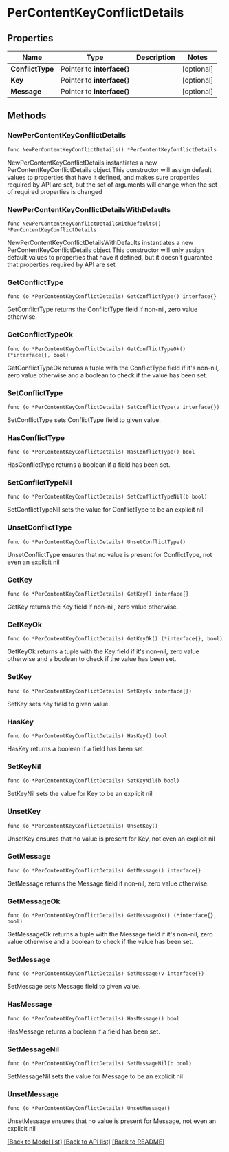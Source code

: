 # PerContentKeyConflictDetails

## Properties

Name | Type | Description | Notes
------------ | ------------- | ------------- | -------------
**ConflictType** | Pointer to **interface{}** |  | [optional] 
**Key** | Pointer to **interface{}** |  | [optional] 
**Message** | Pointer to **interface{}** |  | [optional] 

## Methods

### NewPerContentKeyConflictDetails

`func NewPerContentKeyConflictDetails() *PerContentKeyConflictDetails`

NewPerContentKeyConflictDetails instantiates a new PerContentKeyConflictDetails object
This constructor will assign default values to properties that have it defined,
and makes sure properties required by API are set, but the set of arguments
will change when the set of required properties is changed

### NewPerContentKeyConflictDetailsWithDefaults

`func NewPerContentKeyConflictDetailsWithDefaults() *PerContentKeyConflictDetails`

NewPerContentKeyConflictDetailsWithDefaults instantiates a new PerContentKeyConflictDetails object
This constructor will only assign default values to properties that have it defined,
but it doesn't guarantee that properties required by API are set

### GetConflictType

`func (o *PerContentKeyConflictDetails) GetConflictType() interface{}`

GetConflictType returns the ConflictType field if non-nil, zero value otherwise.

### GetConflictTypeOk

`func (o *PerContentKeyConflictDetails) GetConflictTypeOk() (*interface{}, bool)`

GetConflictTypeOk returns a tuple with the ConflictType field if it's non-nil, zero value otherwise
and a boolean to check if the value has been set.

### SetConflictType

`func (o *PerContentKeyConflictDetails) SetConflictType(v interface{})`

SetConflictType sets ConflictType field to given value.

### HasConflictType

`func (o *PerContentKeyConflictDetails) HasConflictType() bool`

HasConflictType returns a boolean if a field has been set.

### SetConflictTypeNil

`func (o *PerContentKeyConflictDetails) SetConflictTypeNil(b bool)`

 SetConflictTypeNil sets the value for ConflictType to be an explicit nil

### UnsetConflictType
`func (o *PerContentKeyConflictDetails) UnsetConflictType()`

UnsetConflictType ensures that no value is present for ConflictType, not even an explicit nil
### GetKey

`func (o *PerContentKeyConflictDetails) GetKey() interface{}`

GetKey returns the Key field if non-nil, zero value otherwise.

### GetKeyOk

`func (o *PerContentKeyConflictDetails) GetKeyOk() (*interface{}, bool)`

GetKeyOk returns a tuple with the Key field if it's non-nil, zero value otherwise
and a boolean to check if the value has been set.

### SetKey

`func (o *PerContentKeyConflictDetails) SetKey(v interface{})`

SetKey sets Key field to given value.

### HasKey

`func (o *PerContentKeyConflictDetails) HasKey() bool`

HasKey returns a boolean if a field has been set.

### SetKeyNil

`func (o *PerContentKeyConflictDetails) SetKeyNil(b bool)`

 SetKeyNil sets the value for Key to be an explicit nil

### UnsetKey
`func (o *PerContentKeyConflictDetails) UnsetKey()`

UnsetKey ensures that no value is present for Key, not even an explicit nil
### GetMessage

`func (o *PerContentKeyConflictDetails) GetMessage() interface{}`

GetMessage returns the Message field if non-nil, zero value otherwise.

### GetMessageOk

`func (o *PerContentKeyConflictDetails) GetMessageOk() (*interface{}, bool)`

GetMessageOk returns a tuple with the Message field if it's non-nil, zero value otherwise
and a boolean to check if the value has been set.

### SetMessage

`func (o *PerContentKeyConflictDetails) SetMessage(v interface{})`

SetMessage sets Message field to given value.

### HasMessage

`func (o *PerContentKeyConflictDetails) HasMessage() bool`

HasMessage returns a boolean if a field has been set.

### SetMessageNil

`func (o *PerContentKeyConflictDetails) SetMessageNil(b bool)`

 SetMessageNil sets the value for Message to be an explicit nil

### UnsetMessage
`func (o *PerContentKeyConflictDetails) UnsetMessage()`

UnsetMessage ensures that no value is present for Message, not even an explicit nil

[[Back to Model list]](../README.md#documentation-for-models) [[Back to API list]](../README.md#documentation-for-api-endpoints) [[Back to README]](../README.md)


